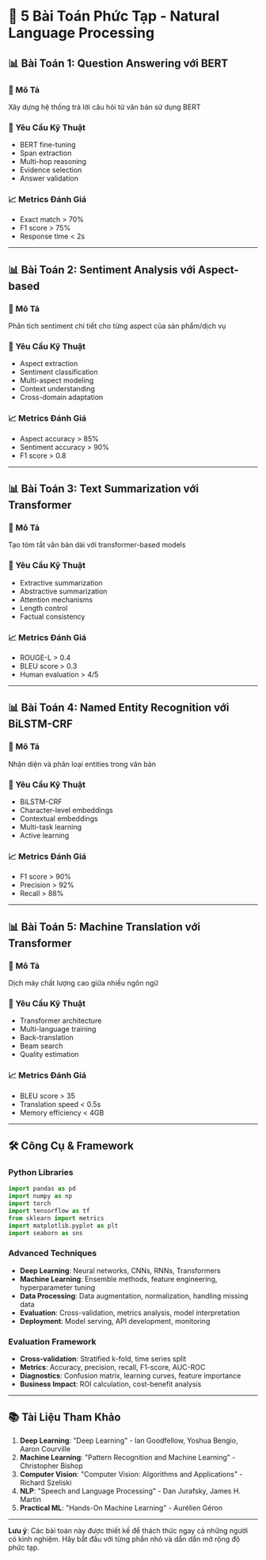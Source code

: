 # 🎯 5 Bài Toán Phức Tạp - Natural Language Processing

## 📊 Bài Toán 1: Question Answering với BERT

### 🎯 Mô Tả
Xây dựng hệ thống trả lời câu hỏi từ văn bản sử dụng BERT

### 🔧 Yêu Cầu Kỹ Thuật
- BERT fine-tuning
- Span extraction
- Multi-hop reasoning
- Evidence selection
- Answer validation

### 📈 Metrics Đánh Giá
- Exact match > 70%
- F1 score > 75%
- Response time < 2s

---

## 📊 Bài Toán 2: Sentiment Analysis với Aspect-based

### 🎯 Mô Tả
Phân tích sentiment chi tiết cho từng aspect của sản phẩm/dịch vụ

### 🔧 Yêu Cầu Kỹ Thuật
- Aspect extraction
- Sentiment classification
- Multi-aspect modeling
- Context understanding
- Cross-domain adaptation

### 📈 Metrics Đánh Giá
- Aspect accuracy > 85%
- Sentiment accuracy > 90%
- F1 score > 0.8

---

## 📊 Bài Toán 3: Text Summarization với Transformer

### 🎯 Mô Tả
Tạo tóm tắt văn bản dài với transformer-based models

### 🔧 Yêu Cầu Kỹ Thuật
- Extractive summarization
- Abstractive summarization
- Attention mechanisms
- Length control
- Factual consistency

### 📈 Metrics Đánh Giá
- ROUGE-L > 0.4
- BLEU score > 0.3
- Human evaluation > 4/5

---

## 📊 Bài Toán 4: Named Entity Recognition với BiLSTM-CRF

### 🎯 Mô Tả
Nhận diện và phân loại entities trong văn bản

### 🔧 Yêu Cầu Kỹ Thuật
- BiLSTM-CRF
- Character-level embeddings
- Contextual embeddings
- Multi-task learning
- Active learning

### 📈 Metrics Đánh Giá
- F1 score > 90%
- Precision > 92%
- Recall > 88%

---

## 📊 Bài Toán 5: Machine Translation với Transformer

### 🎯 Mô Tả
Dịch máy chất lượng cao giữa nhiều ngôn ngữ

### 🔧 Yêu Cầu Kỹ Thuật
- Transformer architecture
- Multi-language training
- Back-translation
- Beam search
- Quality estimation

### 📈 Metrics Đánh Giá
- BLEU score > 35
- Translation speed < 0.5s
- Memory efficiency < 4GB

---

## 🛠️ Công Cụ & Framework

### Python Libraries
```python
import pandas as pd
import numpy as np
import torch
import tensorflow as tf
from sklearn import metrics
import matplotlib.pyplot as plt
import seaborn as sns
```

### Advanced Techniques
- **Deep Learning**: Neural networks, CNNs, RNNs, Transformers
- **Machine Learning**: Ensemble methods, feature engineering, hyperparameter tuning
- **Data Processing**: Data augmentation, normalization, handling missing data
- **Evaluation**: Cross-validation, metrics analysis, model interpretation
- **Deployment**: Model serving, API development, monitoring

### Evaluation Framework
- **Cross-validation**: Stratified k-fold, time series split
- **Metrics**: Accuracy, precision, recall, F1-score, AUC-ROC
- **Diagnostics**: Confusion matrix, learning curves, feature importance
- **Business Impact**: ROI calculation, cost-benefit analysis

---

## 📚 Tài Liệu Tham Khảo

1. **Deep Learning**: "Deep Learning" - Ian Goodfellow, Yoshua Bengio, Aaron Courville
2. **Machine Learning**: "Pattern Recognition and Machine Learning" - Christopher Bishop
3. **Computer Vision**: "Computer Vision: Algorithms and Applications" - Richard Szeliski
4. **NLP**: "Speech and Language Processing" - Dan Jurafsky, James H. Martin
5. **Practical ML**: "Hands-On Machine Learning" - Aurélien Géron

---

**Lưu ý**: Các bài toán này được thiết kế để thách thức ngay cả những người có kinh nghiệm. Hãy bắt đầu với từng phần nhỏ và dần dần mở rộng độ phức tạp.
